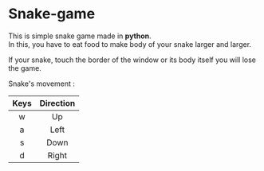 # Snake-game

This is simple snake game made in **python**.  
In this, you have to eat food to make body of your snake larger and larger.  

If your snake, touch the border of the window or its body itself you will lose the game.  

Snake's movement : 

Keys|Direction 
|:--:|:--:| 
|w|Up| 
|a|Left| 
|s|Down| 
|d|Right| 
